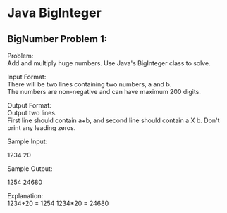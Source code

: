 Java BigInteger
============

BigNumber Problem 1:
-----------------

  Problem:  
  Add and multiply huge numbers. Use Java's BigInteger class to solve.

  Input Format:  
  There will be two lines containing two numbers, a and b.  
  The numbers are non-negative and can have maximum 200 digits.  


  Output Format:  
  Output two lines.  
  First line should contain a+b, and second line should contain a X b.
  Don't print any leading zeros.  

  Sample Input:  
  >
  1234
  20


  Sample Output:  
  >
  1254
  24680


  Explanation:  
  1234+20 = 1254
  1234*20 = 24680